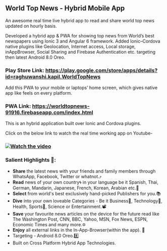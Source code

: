 

## World Top News - Hybrid Mobile App

An awesome real time live hybrid app to read and share world top news updated on hourly basis. 

Developed a hybrid app & PWA for showing top news from World’s best newspapers using Ionic 3 and Angular 6 framework. Added Ionic–Cordova native plugins like Geolocation, Internet access, Local storage, inAppBrowser, Social Sharing and Firebase Authentication etc. targeting then latest Android 8.0 Oreo. 

### Play Store Link: https://play.google.com/store/apps/details?id=raghuwanshi.kapil.WorldTopNews 

Add this PWA to your mobile or laptops’ home screen, which gives native app like feels on every platform. 
### PWA Link: https://worldtopnews-91916.firebaseapp.com/index.html

This is an hybrid application built over Ionic and Cordova plugins.
 
Click on the below link to watch the real time working app on Youtube-

### [![Watch the video](https://img.youtube.com/vi/T-D1KVIuvjA/maxresdefault.jpg)](https://youtu.be/NvgvNarb8VQ)

### Salient Highlights 🎉:

* <b>Share</b> the latest news with your friends and family members through WhatsApp, Facebook, Twitter or whatnot.⤴️
* <b>Read</b> news of your own country🌀 in your language be it Spanish, Thai, German, Mandarin, Japanese, French, Korean, Arabian etc.🏁
* <b>Select</b> from world's best exclusively hand-picked Publishers for you.📚
* <b>Dive</b> into your own loveable Categories - Be it Business🏦, Technology📳, Health, Sports🎾, Science or Entertainment.📽️
* <b>Save</b> your favourite news articles on the device for the future read like The Washington Post, CNN, BBC, Yahoo, MSN, Fox News, ESPN, Economic Times and many more.✡️
* <b>Enjoy</b> all external links in the In-App-Browser(within the app). 📲
* Targeting - Android 8.0 Oreo.8️⃣
* Built on Cross Platform Hybrid App Technologies.
